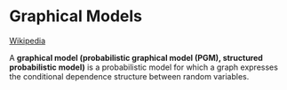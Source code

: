 # Graphical Models
[Wikipedia](https://en.wikipedia.org/wiki/Graphical_model)

A **graphical model (probabilistic graphical model (PGM), structured probabilistic model)** is a probabilistic model for which a graph expresses the conditional dependence structure between random variables.